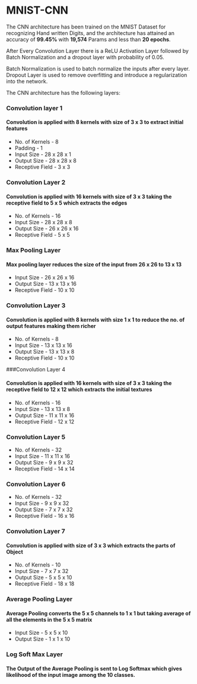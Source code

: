 # MNIST-CNN

The CNN architecture has been trained on the MNIST Dataset for recognizing Hand written Digits, and the architecture has attained an accuracy of **99.45%** with **19,574** Params and less than **20 epochs**.

After Every Convolution Layer there is a ReLU Activation Layer followed by Batch Normalization and a dropout layer with probability of 0.05. 

Batch Normalization is used to batch normalize the inputs after every layer.
Dropout Layer is used to remove overfitting and introduce a regularization into the network.

The CNN architecture has the following layers:

### Convolution layer 1 
#### Convolution is applied with 8 kernels with size of 3 x 3 to extract initial features
 - No. of Kernels - 8
 - Padding - 1
 - Input Size - 28 x 28 x 1 
 - Output Size - 28 x 28 x 8 
 - Receptive Field - 3 x 3
  
### Convolution Layer 2 
#### Convolution is applied with 16 kernels with size of 3 x 3 taking the receptive field to 5 x 5 which extracts the edges
  - No. of Kernels - 16
  - Input Size - 28 x 28 x 8
  - Output Size - 26 x 26 x 16
  - Receptive Field - 5 x 5

### Max Pooling Layer
#### Max pooling layer reduces the size of the input from 26 x 26 to 13 x 13
  - Input Size - 26 x 26 x 16
  - Output Size - 13 x 13 x 16
  - Receptive Field - 10 x 10

### Convolution Layer 3
#### Convolution is applied with 8 kernels with size 1 x 1 to reduce the no. of output features making them richer 
  - No. of Kernels - 8
  - Input Size - 13 x 13 x 16
  - Output Size - 13 x 13 x 8
  - Receptive Field - 10 x 10

###Convolution Layer 4 
#### Convolution is applied with 16 kernels with size of 3 x 3 taking the receptive field to 12 x 12 which extracts the initial textures
  - No. of Kernels - 16
  - Input Size - 13 x 13 x 8
  - Output Size - 11 x 11 x 16
  - Receptive Field - 12 x 12

### Convolution Layer 5
  - No. of Kernels - 32
  - Input Size - 11 x 11 x 16
  - Output Size - 9 x 9 x 32
  - Receptive Field - 14 x 14

### Convolution Layer 6
  - No. of Kernels - 32
  - Input Size - 9 x 9 x 32
  - Output Size - 7 x 7 x 32
  - Receptive Field - 16 x 16

### Convolution Layer 7
#### Convolution is applied with size of 3 x 3 which extracts the parts of Object 
  - No. of Kernels - 10
  - Input Size - 7 x 7 x 32
  - Output Size - 5 x 5 x 10
  - Receptive Field - 18 x 18

### Average Pooling Layer 
#### Average Pooling converts the 5 x 5 channels to 1 x 1 but taking average of all the elements in the 5 x 5 matrix
  - Input Size - 5 x 5 x 10
  - Output Size - 1 x 1 x 10

### Log Soft Max Layer
#### The Output of the Average Pooling is sent to Log Softmax which gives likelihood of the input image among the 10 classes.